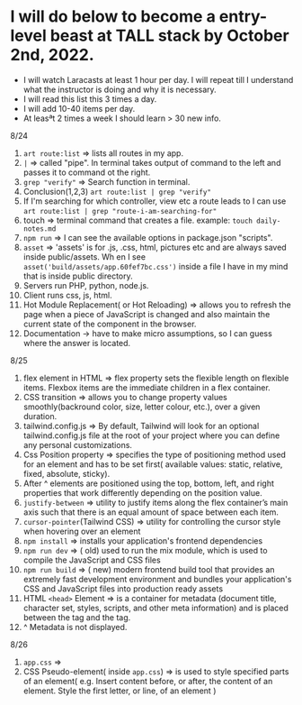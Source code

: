 # I will do below to become a entry-level beast at TALL stack by October 2nd, 2022.

- I will watch Laracasts at least 1 hour per day. I will repeat till I understand what the instructor is doing and why
  it is necessary.
- I will read this list this 3 times a day.
- I will add 10-40 items per day.
- At leasªt 2 times a week I should learn > 30 new info.

8/24

1. `art route:list` => lists all routes in my app.
2. `|` => called "pipe". In terminal takes output of command to the left and passes it to command ot the right.
3. `grep "verify"` => Search function in terminal.
4. Conclusion(1,2,3) `art route:list | grep "verify"`
5. If I'm searching for which controller, view etc a route leads to I can
   use `art route:list | grep "route-i-am-searching-for"`
6. touch => terminal command that creates a file. example: `touch daily-notes.md `
7. `npm run` =>  I can see the available options in package.json "scripts".
8. `asset` => 'assets' is for .js, .css, html, pictures etc and are always saved inside public/assets. Wh en I
   see `asset('build/assets/app.60fef7bc.css')` inside a file I have in my mind that is inside public directory.
9. Servers run PHP, python, node.js.
10. Client runs css, js, html.
11. Hot Module Replacement( or Hot Reloading) => allows you to refresh the page when a piece of JavaScript is changed
    and also maintain the current state of the component in the browser.
12. Documentation -> have to make micro assumptions, so I can guess where the answer is located.

8/25

1. flex element in HTML => flex property sets the flexible length on flexible items. Flexbox items are the immediate
   children in a flex container.
2. CSS transition => allows you to change property values smoothly(backround color, size, letter colour, etc.), over a
   given duration.
3. tailwind.config.js => By default, Tailwind will look for an optional tailwind.config.js file at the root of your
   project where you can define any personal customizations.
4. Css Position property => specifies the type of positioning method used for an element and has to be set first(
   available values: static, relative, fixed, absolute, sticky).
5. After ^ elements are positioned using the top, bottom, left, and right properties that work differently
   depending on the position value.
6. `justify-between` => utility to justify items along the flex container’s main axis such that there is an equal amount
   of space between each item.
7. `cursor-pointer`(Tailwind CSS) => utility for controlling the cursor style when hovering over an element
8. `npm install` => installs your application's frontend dependencies
9. `npm run dev` => ( old) used to run the mix module, which is used to compile the JavaScript and CSS files
10. `npm run build` => ( new) modern frontend build tool that provides an extremely fast development environment and
    bundles your application's CSS and JavaScript files into production ready assets
11. HTML `<head>` Element => is a container for metadata (document title, character set, styles, scripts, and other meta
    information) and is placed between the <html> tag and the <body> tag.
12. ^ Metadata is not displayed.

8/26

1. `app.css` =>
2. CSS Pseudo-element( inside `app.css`) => is used to style specified parts of an element( e.g. Insert content before, or after, the
   content of an element. Style the first letter, or line, of an element )
